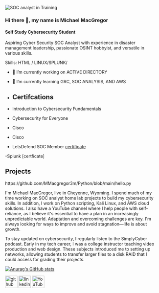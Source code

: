 ![SOC analyst in Training](https://media.licdn.com/dms/image/v2/D5616AQEoL2LUNXI7GA/profile-displaybackgroundimage-shrink_350_1400/profile-displaybackgroundimage-shrink_350_1400/0/1706900166245?e=1729123200&v=beta&t=6vVUWHoMY4KG7tZLB_V1HTZFF-Q3_IsbWvXL3RUyn24)

### Hi there 👋, my name is Michael MacGregor
#### Self Study Cybersecurity Student
Aspiring Cyber Security SOC Analyst with experience in disaster management leadership, passionate OSINT hobbyist, and versatile in various skills.

Skills:  HTML / LINUX/SPLUNK/

- 🔭 I’m currently working on ACTIVE DIRECTORY 
- 🌱 I’m currently learning GRC, SOC ANALYSIS, AND AWS

- <h2> Certifcations </h2>

- Introduction to Cybersecurity Fundamentals

- Cybersecurity for Everyone

- Cisco 

- Cisco 

- LetsDefend SOC Member [certificate](https://app.letsdefend.io/my-rewards/detail/739666ce0d3f46d88525943487c2b2c8)

-Splunk [certficate] 

<h2> Projects</h2>
https://github.com/MMacgregor3m/Python/blob/main/hello.py


I'm Michael MacGregor, live in Cheyenne, Wyoming. I spend much of my time working on SOC analyst home lab projects to build my cybersecurity skills. In addition, I work on Python scripting, Kali Linux, and AWS cloud solutions. I also have a YouTube channel where I help people with self-reliance, as I believe it's essential to have a plan in an increasingly unpredictable world. Adaptation and overcoming challenges are key. I'm always looking for ways to improve and avoid stagnation—life is about growth.

To stay updated on cybersecurity, I regularly listen to the SimplyCyber podcast. Early in my tech career, I was a college instructor teaching video production and web design. These subjects introduced me to setting up networks, allowing students to transfer larger files to a disk RAID that I could access for grading their projects.

[![Anurag's GitHub stats](https://github-readme-stats.vercel.app/api?username=MMacgregor3m)](https://github.com/anuraghazra/github-readme-stats)


[<img src='https://cdn.jsdelivr.net/npm/simple-icons@3.0.1/icons/github.svg' alt='github' height='40'>](https://github.com/mmacgregor70)  [<img src='https://cdn.jsdelivr.net/npm/simple-icons@3.0.1/icons/linkedin.svg' alt='linkedin' height='40'>](https://www.linkedin.com/in/mmacgregor70/)  [<img src='https://cdn.jsdelivr.net/npm/simple-icons@3.0.1/icons/youtube.svg' alt='YouTube' height='40'>](https://www.youtube.com/channel/@cyb3rnomad)  

